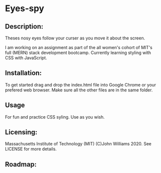 # Eyes-spy

## Description:
Theses nosy eyes follow your curser as you move it about the screen.

I am working on an assignment as part of the all women's cohort of MIT's full (MERN) stack development bootcamp. Currently learning styling with CSS with JavaScript.

## Installation:
To get started drag and drop the index.html file into Google Chrome or your prefered web browser. Make sure all the other files are in the same folder.

## Usage 
For fun and practice CSS syling. Use as you wish.

## Licensing: 
Massachusetts Institute of Technology (MIT) (C)John Williams 2020. See LICENSE for more details.

## Roadmap:

